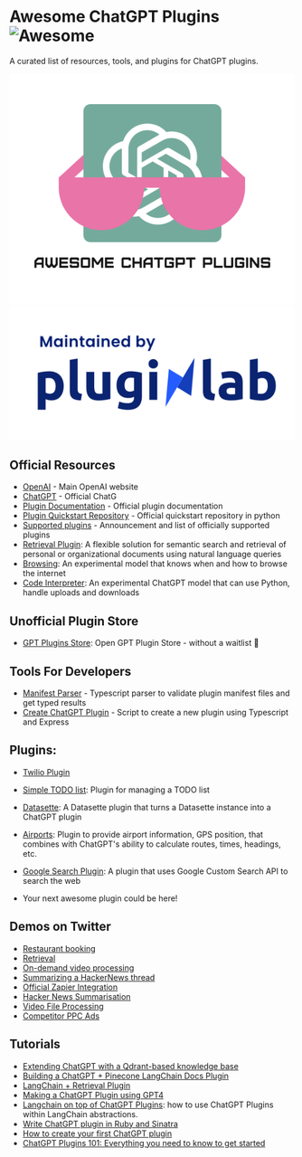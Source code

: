 # Awesome ChatGPT Plugins ![Awesome](https://cdn.rawgit.com/sindresorhus/awesome/d7305f38d29fed78fa85652e3a63e154dd8e8829/media/badge.svg)


A curated list of resources, tools, and plugins for ChatGPT plugins.

![Awesome Image](media/awesome.svg) ![Maintainer Image](media/maintainer.svg)


## Official Resources

- [OpenAI](https://openai.com/) - Main OpenAI website
- [ChatGPT](https://beta.openai.com/docs/engines/chat) - Official ChatG
- [Plugin Documentation](https://platform.openai.com/docs/plugins/introduction) - Official plugin documentation
- [Plugin Quickstart Repository](https://github.com/openai/plugins-quickstart) - Official quickstart repository in python
- [Supported plugins](https://openai.com/blog/chatgpt-plugins) - Announcement and list of officially supported plugins
- [Retrieval Plugin](https://github.com/openai/chatgpt-retrieval-plugin): A flexible solution for semantic search and retrieval of personal or organizational documents using natural language queries
- [Browsing](https://openai.com/blog/chatgpt-plugins#browsing): An experimental model that knows when and how to browse the internet
- [Code Interpreter](https://openai.com/blog/chatgpt-plugins#code-interpreter): An experimental ChatGPT model that can use Python, handle uploads and downloads

## Unofficial Plugin Store
- [GPT Plugins Store](https://www.getit.ai/gpt-plugins): Open GPT Plugin Store - without a waitlist 🚀

## Tools For Developers

- [Manifest Parser](https://www.npmjs.com/package/@pluginlab/chatgpt-plugin-validator) - Typescript parser to validate plugin manifest files and get typed results
- [Create ChatGPT Plugin](https://github.com/SawyerHood/create-chat-gpt-plugin) - Script to create a new plugin using Typescript and Express

## Plugins:
- [Twilio Plugin](https://gist.github.com/danielgross/0e7a00ea882797acd92ae6779126abe3)
- [Simple TODO list](https://github.com/lencx/chat-todo-plugin): Plugin for managing a TODO list
- [Datasette](https://github.com/simonw/datasette-chatgpt-plugin): A Datasette plugin that turns a Datasette instance into a ChatGPT plugin
- [Airports](https://github.com/drnic/airports-chatgpt-plugin): Plugin to provide airport information, GPS position, that combines with ChatGPT's ability to calculate routes, times, headings, etc.
- [Google Search Plugin](https://github.com/Sogody/google-chatgpt-plugin): A plugin that uses Google Custom Search API to search the web

- Your next awesome plugin could be here!


## Demos on Twitter
- [Restaurant booking](https://twitter.com/gdb/status/1638949234681712643)
- [Retrieval](https://cdn.openai.com/chat-plugins/retrieval-gh-repo-readme/Retrieval-Final.mp4)
- [On-demand video processing](https://twitter.com/gdb/status/1638971232443076609)
- [Summarizing a HackerNews thread](https://twitter.com/gdb/status/1638986918947082241)
- [Official Zapier Integration](https://twitter.com/wadefoster/status/1638958299935801344)
- [Hacker News Summarisation](https://twitter.com/gdb/status/1638986918947082241)
- [Video File Processing](https://twitter.com/gdb/status/1638971232443076609)
- [Competitor PPC Ads](https://twitter.com/saad_codes/status/1645908869800144896?s=20)


## Tutorials
- [Extending ChatGPT with a Qdrant-based knowledge base](https://qdrant.tech/articles/chatgpt-plugin/)
- [Building a ChatGPT + Pinecone LangChain Docs Plugin](https://github.com/pinecone-io/examples/blob/master/generation/chatgpt/plugins/langchain-docs-plugin.ipynb)
- [LangChain + Retrieval Plugin](https://gist.github.com/hwchase17/1429e54879f0249f0a258382d8bd744c)
- [Making a ChatGPT Plugin using GPT4](https://twitter.com/danielgross/status/1639040289816866818)
- [Langchain on top of ChatGPT Plugins](https://python.langchain.com/en/latest/modules/agents/examples/chatgpt_plugins.html): how to use ChatGPT Plugins within LangChain abstractions.
- [Write ChatGPT plugin in Ruby and Sinatra](https://github.com/drnic/ruby-chatgpt-plugin-random-numbers)
- [How to create your first ChatGPT plugin](https://www.youtube.com/watch?v=kHVkAvxkuy8)
- [ChatGPT Plugins 101: Everything you need to know to get started](https://www.youtube.com/watch?v=L2RW4qx-45Q)


